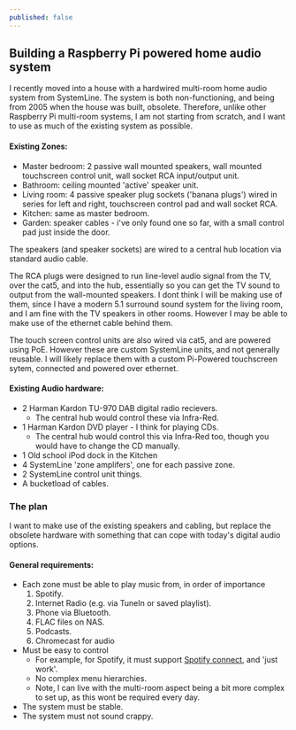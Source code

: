 ```yaml
---
published: false
---
```

## Building a Raspberry Pi powered home audio system

I recently moved into a house with a hardwired multi-room home audio system from SystemLine.  The system is both non-functioning, and being from 2005 when the house was built, obsolete.  Therefore, unlike other Raspberry Pi multi-room systems, I am not starting from scratch, and I want to use as much of the existing system as possible.  

#### Existing Zones:
- Master bedroom: 2 passive wall mounted speakers, wall mounted touchscreen control unit, wall socket RCA input/output unit.
- Bathroom: ceiling  mounted 'active' speaker unit.
- Living room: 4 passive speaker plug sockets ('banana plugs') wired in series for left and right, touchscreen control pad and wall socket RCA.
- Kitchen: same as master bedroom.
- Garden: speaker cables - i've only found one so far, with a small control pad just inside the door.

The speakers (and speaker sockets) are wired to a central hub location via standard audio cable.

The RCA plugs were designed to run line-level audio signal from the TV, over the cat5, and into the hub, essentially so you can get the TV sound to output from the wall-mounted speakers.  I dont think I will be making use of them, since I have a modern 5.1 surround sound system for the living room, and I am fine with the TV speakers in other rooms.  However I may be able to make use of the ethernet cable behind them.

The touch screen control units are also wired via cat5, and are powered using PoE.  However these are custom SystemLine units, and not generally reusable.  I will likely replace them with a custom Pi-Powered touchscreen sytem, connected and powered over ethernet.

#### Existing Audio hardware:
- 2 Harman Kardon TU-970 DAB digital radio recievers.
  - The central hub would control these via Infra-Red.
- 1 Harman Kardon DVD player - I think for playing CDs.
  - The central hub would control this via Infra-Red too, though you would have to change the CD manually.
- 1 Old school iPod dock in the Kitchen
- 4 SystemLine 'zone amplifers', one for each passive zone.
- 2 SystemLine control unit things.
- A bucketload of cables.

### The plan

I want to make use of the existing speakers and cabling, but replace the obsolete hardware with something that can cope with today's digital audio options.

#### General requirements:
- Each zone must be able to play music from, in order of importance
  1. Spotify.
  1. Internet Radio (e.g. via TuneIn or saved playlist).
  1. Phone via Bluetooth.
  1. FLAC files on NAS.
  1. Podcasts.
  1. Chromecast for audio
- Must be easy to control
  - For example, for Spotify, it must support [Spotify connect](https://www.spotify.com/us/connect/), and 'just work'.
  - No complex menu hierarchies.
  - Note, I can live with the multi-room aspect being a bit more complex to set up, as this wont be required every day.
- The system must be stable.
- The system must not sound crappy.
